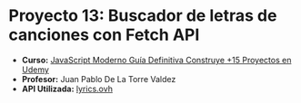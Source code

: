 # Proyecto 13: Buscador de letras de canciones con Fetch API
- **Curso:** [JavaScript Moderno Guía Definitiva Construye +15 Proyectos en Udemy](https://www.udemy.com/course/javascript-moderno-guia-definitiva-construye-10-proyectos/)
- **Profesor:** Juan Pablo De La Torre Valdez
- **API Utilizada:** [lyrics.ovh](https://lyricsovh.docs.apiary.io/#reference/0/lyrics-of-a-song/search)
